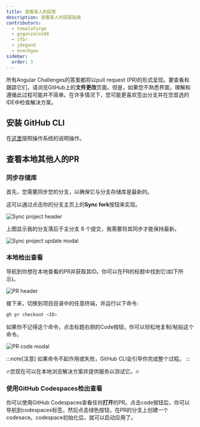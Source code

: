 ```yaml
---
title: 查看某人的回答
description: 查看某人的回答指南
contributors:
  - tomalaforge
  - gsgonzalez88
  - 1fbr
  - jdegand
  - enochgao
sidebar:
  order: 3
---
```


所有Angular Challenges的答案都将以pull request (PR)的形式呈现。要查看和跟踪它们，请浏览GitHub上的**文件更改**页面。但是，如果您不熟悉界面，理解和遵循此过程可能并不简单。在许多情况下，您可能更喜欢签出分支并在您首选的IDE中检查解决方案。

## 安装 GitHub CLI

在[这里](https://github.com/cli/cli#installation)按照操作系统的说明操作。

## 查看本地其他人的PR

### 同步存储库

首先，您需要同步您的分支，以确保它与分支存储库是最新的。

这可以通过点击你的分支主页上的**Sync fork**按钮来实现。

![Sync project header](../../../../assets/fork-sync.png)

上图显示我的分支落后于主分支 8 个提交，我需要将其同步才能保持最新。

![Sync project update modal](../../../../assets/sync-fork-update.png)

### 本地检出查看

导航到你想在本地查看的PR并获取其ID。你可以在PR的标题中找到它(如下所示)。

![PR header](../../../../assets/PR-header.png)

接下来，切换到项目目录中的任意终端，并运行以下命令:

```bash
gh pr checkout <ID>
```

如果你不记得这个命令，点击标题右侧的Code按钮，你可以轻松地复制/粘贴这个命令。

![PR code modal](../../../../assets/PR-code-btn-modal.png)

:::note[注意]
如果命令不起作用或失败，GitHub CLI会引导你完成整个过程。
:::

🔥您现在可以在本地浏览解决方案并提供服务以测试它。🔥

### 使用GitHub Codespaces检出查看

你可以使用GitHub Codespaces查看任何**打开**的PR。点击code按钮后，你可以导航到codespaces标签，然后点击绿色按钮，在PR的分支上创建一个codesace。codespace初始化后，就可以启动应用了。
